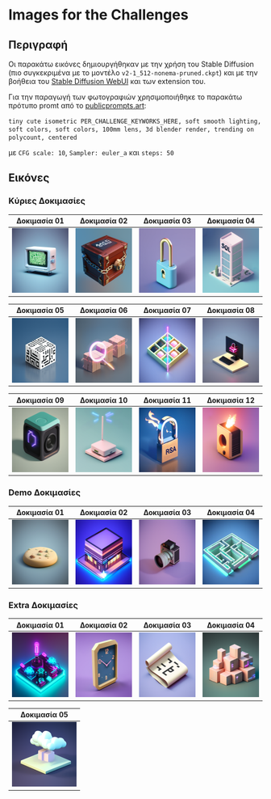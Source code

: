 # Images for the Challenges

## Περιγραφή
Οι παρακάτω εικόνες δημιουργήθηκαν με την χρήση του Stable Diffusion (πιο συγκεκριμένα με το μοντέλο `v2-1_512-nonema-pruned.ckpt`) και με την βοήθεια του [Stable Diffusion WebUI](https://github.com/AUTOMATIC1111/stable-diffusion-webui) και των extension του.

Για την παραγωγή των φωτογραφιών χρησιμοποιήθηκε το παρακάτω πρότυπο promt από το [publicprompts.art](https://publicprompts.art/block-structures-prompt/):
```text
tiny cute isometric PER_CHALLENGE_KEYWORKS_HERE, soft smooth lighting, soft colors, soft colors, 100mm lens, 3d blender render, trending on polycount, centered
```
με `CFG scale: 10`, `Sampler: euler_a` και `steps: 50`


## Εικόνες

### Κύριες Δοκιμασίες

| Δοκιμασία 01 | Δοκιμασία 02 | Δοκιμασία 03 | Δοκιμασία 04 |
|-------------|-------------|-------------|-------------|
| <img src="challenge_01.png" height="128px"/> | <img src="challenge_02.png" height="128px"/> | <img src="challenge_03.png" height="128px"/> |<img src="challenge_04.png" height="128px"/> |

| Δοκιμασία 05 | Δοκιμασία 06 | Δοκιμασία 07 | Δοκιμασία 08 |
|-------------|-------------|-------------|-------------|
| <img src="challenge_05.png" height="128px"/> | <img src="challenge_06.png" height="128px"/> | <img src="challenge_07.png" height="128px"/> | <img src="challenge_08.png" height="128px"/> |

| Δοκιμασία 09 | Δοκιμασία 10 | Δοκιμασία 11 | Δοκιμασία 12 |
|-------------|-------------|-------------|-------------|
| <img src="challenge_09.png" height="128px"/> | <img src="challenge_10.png" height="128px"/> | <img src="challenge_11.png" height="128px"/> | <img src="challenge_12.png" height="128px"/> |

### Demo Δοκιμασίες

| Δοκιμασία 01 | Δοκιμασία 02 | Δοκιμασία 03 | Δοκιμασία 04 |
|-------------|-------------|-------------|-------------|
| <img src="challenge_demo_01.png" height="128px"/> | <img src="challenge_demo_02.png" height="128px"/> | <img src="challenge_demo_03.png" height="128px"/> | <img src="challenge_demo_04.png" height="128px"/> |

### Extra Δοκιμασίες

| Δοκιμασία 01 | Δοκιμασία 02 | Δοκιμασία 03 | Δοκιμασία 04 |
|-------------|-------------|-------------|-------------|
| <img src="challenge_extra_01.png" height="128px"/> | <img src="challenge_extra_02.png" height="128px"/> | <img src="challenge_extra_03.png" height="128px"/> | <img src="challenge_extra_04.png" height="128px"/> |

| Δοκιμασία 05 |
|-------------|
| <img src="challenge_extra_05.png" height="128px"/> |
